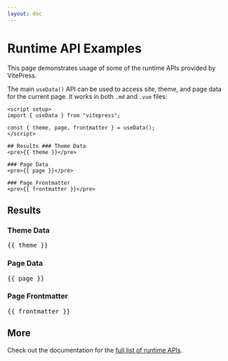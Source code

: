 ```yaml
---
layout: doc
---
```


# Runtime API Examples

This page demonstrates usage of some of the runtime APIs provided by VitePress.

The main `useData()` API can be used to access site, theme, and page data for the current page. It works in both `.md` and `.vue` files:

```vue
<script setup>
import { useData } from "vitepress";

const { theme, page, frontmatter } = useData();
</script>

## Results ### Theme Data
<pre>{{ theme }}</pre>

### Page Data
<pre>{{ page }}</pre>

### Page Frontmatter
<pre>{{ frontmatter }}</pre>
```

<script setup>
import { useData } from 'vitepress'

const { site, theme, page, frontmatter } = useData()
</script>

## Results

### Theme Data

<pre>{{ theme }}</pre>

### Page Data

<pre>{{ page }}</pre>

### Page Frontmatter

<pre>{{ frontmatter }}</pre>

## More

Check out the documentation for the [full list of runtime APIs](https://vitepress.dev/reference/runtime-api#usedata).
